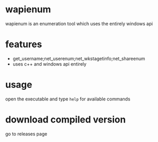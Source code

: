 # wapienum
wapienum is an enumeration tool which uses the entirely windows api

# features
- get_username;net_userenum;net_wkstagetinfo;net_shareenum
- uses c++ and windows api entirely

# usage
open the executable and type `help` for available commands

# download compiled version
go to releases page
